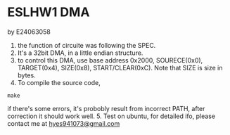 # ESLHW1 DMA

by E24063058

1. the function of circuite was following the SPEC.
2. It's a 32bit DMA, in a little endian structure.
3. to control this DMA, use base address 0x2000, SOURECE(0x0), TARGET(0x4), SIZE(0x8), START/CLEAR(0xC). Note that SIZE is size in bytes. 
4. To compile the source code,
```
make
```
if there's some errors, it's probobly result from incorrect PATH, after correction it should work well.
5. Test on ubuntu, for detailed ifo, please contact me at hyes941073@gmail.com
